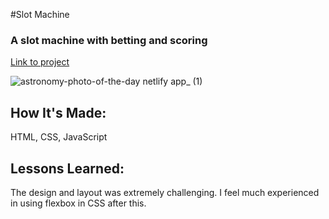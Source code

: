 #Slot Machine
### A slot machine with betting and scoring

[Link to project](https://astronomy-photo-of-the-day.netlify.app/)

![astronomy-photo-of-the-day netlify app_ (1)](https://user-images.githubusercontent.com/111996055/197098227-ae30109d-36cd-463f-b19a-0a2ac838452b.png)

## How It's Made:
HTML, CSS, JavaScript


## Lessons Learned:
The design and layout was extremely challenging. I feel much experienced in using flexbox in CSS after this. 
